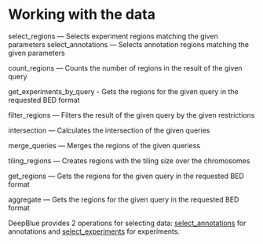 # Working with the data

select_regions — Selects experiment regions matching the given parameters
select_annotations — Selects annotation regions matching the given parameters

count_regions — Counts the number of regions in the result of the given query

get_experiments_by_query - Gets the regions for the given query in the requested BED format

filter_regions — Filters the result of the given query by the given restrictions

intersection — Calculates the intersection of the given queries

merge_queries — Merges the regions of the given queriess

tiling_regions — Creates regions with the tiling size over the chromosomes

get_regions — Gets the regions for the given query in the requested BED format

aggregate — Gets the regions for the given query in the requested BED format

DeepBlue provides 2 operations for selecting data: [select_annotations](http://deepblue.mpi-inf.mpg.de/api.html#api-select_annotations) for annotations and [select_experiments](http://deepblue.mpi-inf.mpg.de/api.html#api-select_regions) for experiments.

